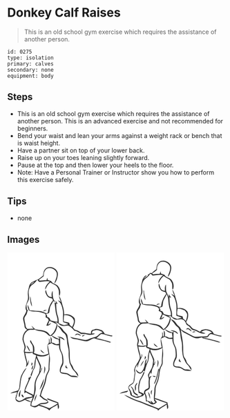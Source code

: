 # Donkey Calf Raises
> This is an old school gym exercise which requires the assistance of another person.

``` 
id: 0275 
type: isolation 
primary: calves 
secondary: none 
equipment: body 
``` 

## Steps

 - This is an old school gym exercise which requires the assistance of another person. This is an advanced exercise and not recommended for beginners.
 - Bend your waist and lean your arms against a weight rack or bench that is waist height.
 - Have a partner sit on top of your lower back.
 - Raise up on your toes leaning slightly forward.
 - Pause at the top and then lower your heels to the floor.
 - Note: Have a Personal Trainer or Instructor show you how to perform this exercise safely.

## Tips

 - none

## Images

<svg width="187pt" height="275pt" viewBox="0 0 187 275" xmlns="http://www.w3.org/2000/svg">
  <g fill="#FFF">
    <path d="M0 0h187v275H73.38c3.19-5.02 9.52-6.39 13.96-10.02.22 2.6.53 5.21.99 7.79 3.31-3.06.43-7.77.24-11.5-6.38-2.33-12.62-4.99-18.98-7.36.03.49.09 1.46.13 1.95 5.99 2.42 12.05 4.72 18.16 6.83-4.62 3.31-9.62 6.18-14.74 8.61-5.83-1.88-11.41-4.49-17.32-6.15 5.18-1.84 11.48-.09 15.86-3.93-.95-1.63-1.9-3.25-2.85-4.87-4.21-1.27-7.44-4.27-10.43-7.37 1.56-6.81 4.7-13.05 7.17-19.53 2.37-5.82 1.83-12.43 4.69-18.07 1.4-2.95 3.51-5.85 3.07-9.29-.5-6.39 1.4-12.7.67-19.08-.95-7.33-2.37-14.59-3.61-21.87 2.21-1.12 4.48-2.11 6.78-3.03 3.63 2.85 8.11 4.35 12.74 3.47.13 2.54.2 5.15 1.08 7.57 1.33 4.01 4.19 7.55 4.21 11.94.09 3.92 1.07 7.93.25 11.8-1.93 4.71-4.89 9.42-4.02 14.75 1.2 3.9 6.24 3.68 9.53 4.22 4.99-.09 8.02 5.12 12.98 5.13 3.1.21 6.22.29 9.33.22-3.25-2.61-7.41-2.43-11.31-2.45-3.53-1.04-6.12-4.28-9.9-4.71-3.08-.42-6.2-.71-9.14-1.79-.07-3.45.56-6.91 2.47-9.84 3.35-4.83 2.08-10.96 1.7-16.42-.13-5.48-4.2-9.79-4.92-15.13-.5-6.11-.06-12.26-.38-18.38 2.75 1.38 5.29 3.11 7.91 4.72-1.82-5.38-7.94-6.22-12.83-6.5 1.38.75 2.8 1.41 4.19 2.13-.31.46-.92 1.38-1.23 1.84-4.37-1.56-8.59-3.47-12.46-6.06 5.74-3.64 8.9-10.25 9.57-16.85 3.02 2.7 5.61 5.81 7.82 9.21 1.79 2.94 5.63 4.1 6.81 7.47 1.16 3.43 2.32 6.94 2.35 10.6.05 6.44 3.13 12.46 2.83 18.94-.23 6.34.3 12.74 1.68 18.93 1.17 2.95 2.76 5.72 4.07 8.61 1.6 3.56 5.15 5.67 7.06 9.02 1.1 1.88 2.08 3.87 3.76 5.33.69-7.1-7.81-9.48-9.04-15.85-.7-2.75-2.87-4.71-4.11-7.17-2.26-6.91-1.19-14.27-1.82-21.39-.41-8.6-2.97-16.92-3.58-25.49-.26-5-5.75-6.83-7.84-10.89-2.17-3.84-5.74-6.62-9.98-7.83l-.04-2.54a99.18 99.18 0 0 1-3.7-3.02c4.49-.39 6.62 3.97 10.19 5.7 4.02 1.72 8.3-.34 12.41.07 4.68 1.68 7.84 5.85 11.21 9.29 4.33.25 7.51 3.25 11.07 5.3 3.11.42 6.31-.3 9.38.61 4.89 1.3 10.52 1.72 14.92-1.24-1.87-.08-3.73-.19-5.6-.21.49-1.53 1.04-3.04 1.62-4.53 2.21-.44 4.35-1.23 6.58-1.54 3.89.34 7.8 1.6 10.83 4.14-2.95 1-5.67 2.53-7.8 4.83-3.28 3.58-8.43 3.59-12.63 5.4-3.89 1.48-7.88 4.04-12.19 2.76-7.93-1.76-15.96-3.05-23.81-5.14 2.01 2.01 4.52 3.67 7.44 3.86 7.16.53 13.88 3.71 21.08 3.87 4.76-.52 8.29-4.37 12.98-5.26 7.78 2.86 16.18 3.5 23.98 6.33 1.76.43 3.87 1.83 5.42.2-8.26-3-16.83-5.01-25.42-6.78 2.98-2.14 5.3-5.04 8.25-7.21 6.51 0 12.4 3.95 18.98 4.19.16-.35.49-1.04.65-1.39-4.54-.69-9.05-1.68-13.4-3.18-1.61-2.6-3.2-5.76-6.46-6.52-3.86-1.1-8.14-3.11-11.95-.76-1.34.37-2.98.28-3.99 1.4-1.69 1.43-1.27 3.84-1.68 5.8-5.49-.05-10.73-2.13-16.26-1.79-3.12-1.32-5.67-3.95-9.18-4.42-2.76-.18-4.11-2.69-5.73-4.56 2.93-4.81 4.29-10.44 2.97-16-4.2-5.3-11.34-8.31-18.03-6.49-.34-4.53-.77-9.1-2.12-13.47-2.15-6.55-3.12-13.65-7.1-19.45.5 3.79 2.09 7.29 3.54 10.79-1.84-1.05-3.67-2.09-5.54-3.09 1.58 2.06 3.59 3.77 4.99 5.96 2.18 3.97 3.1 8.48 3.85 12.9 1.08 6.46-.83 13.06.63 19.49 2.79 1.36 6.1 1.46 8.61 3.43-2.52.6-5.01 1.55-7.61 1.69-3.03-.65-5.81-2.09-8.75-3.04-.27-4.26-.1-8.64-1.63-12.69-2.44-6.96-2.72-14.42-2.93-21.71.9.14 1.81.27 2.71.41-1.28-1.89-2.58-3.76-3.93-5.61.23 1.11.67 3.34.9 4.45l-2.6-1.24c1.41 7.65 1.35 15.57 3.69 23.05 1.15 3.44 1.91 7.05 1.44 10.7-4.06-.48-8.05-1.37-11.97-2.54-1-2.79-2.29-5.81-5.79-5.8-.18-1.05-.32-2.11-.48-3.16-.59-.7-1.16-1.41-1.71-2.14 1.81-.61 3.76-.9 5.46-1.81 1.29-4.2.69-8.93 2.95-12.85 1.59-2.9 3.21-5.79 4.63-8.78l.72 2.57c.5-.48 1.01-.96 1.51-1.44-4.16-5.13-3.44-11.82-3.64-17.95-2.21 3.25-1.93 7.26-1.6 10.98-1.87-.46-4.09-.39-5.53-1.88-3.02-2.73-3.34-7.04-4.74-10.63-2.06 3.01.25 6.77 1.79 9.54 1.81 3.37 5.57 4.42 9.04 5.14.54.98 1.07 1.95 1.62 2.92-4.74 6.38-8.35 13.76-8.78 21.82-.81.39-1.62.78-2.44 1.17-4.82-2.12-9.8-4.43-15.2-4.23-4.81.12-9.55-.72-14.32-1.04-.64-3.32-1.56-6.61-3.37-9.49-.05 3.45.99 6.75 2.24 9.92 5.91 2.43 12.38 1.6 18.55 2.65 3.15.72 6.24 1.69 9.29 2.76 2.03 1.52 1.23 4.16 1.19 6.31 1.43.82 2.89 1.6 4.35 2.37.34 1.07.68 2.15 1.01 3.23-1.61 2.83-2.99 5.8-4.04 8.9 3.57.81 6.51-1.55 8.28-4.4-1.92.75-3.71 1.8-5.41 2.96.87-2.26 1.69-4.53 2.46-6.81 4.42 1.55 8.43 4.03 12.77 5.75-1.49 7.6-4.68 15.43-11.48 19.75-1.8-2.62-3.76-5.31-6.68-6.77-5.87-2.84-12.52-2.62-18.76-3.9-2.54-1.9-4.4-4.58-7.07-6.33 1.02 1.83 2.29 3.5 3.59 5.15-3.61-.07-7.21.13-10.81.32-1.25-1.59-2.92-3.09-2.94-5.28-.44-4.4-2.01-8.62-2.23-13.04.6-2.78 2.71-4.84 4.04-7.27.8-2.33 1.17-4.8 2.2-7.06l-1.6-.8c-.29-2.94-1.21-5.9-.69-8.86 1.19-3.73 3.93-6.9 4.35-10.88.24-3.38-.93-6.67-.85-10.05.28-5.3 2.33-10.83 6.91-13.88 3.32-2.18 5.98-5.15 8.15-8.46 1.29 1.25 2.02 3.39 3.84 3.84 5.97-.3 12-2.15 17.96-.7-3.96 3.89-8.33 8.3-8.08 14.32 2.43-4.54 4.61-9.77 9.15-12.59 3.18 2.05 6.62 3.64 9.83 5.62 2.69 2.9 4.82 6.7 4.86 10.74.1 2.41-.07 4.9.96 7.16 2.33-5.48 1.62-11.85-2.05-16.56-2.64-4.94-9.94-4.05-12.17-9.35-2.07-.79-4.16-1.52-6.25-2.25-.11-.96-.32-2.89-.43-3.86-.65 1.47-1.04 3.03-1.61 4.52-4.11-.03-8.19.56-12.29.76l-.64-1.62c2.67-2.05 5.49-3.86 8.08-6.01-.38-4.14.78-8.57 3.6-11.69 5.78-5.58 15.92-1.54 18.83 5.2 1.84 6.93-2.45 13.06-4.05 19.48 4.17-4.07 5.47-10.06 6.24-15.62 1.3-10.77-14.68-17.96-21.98-10.05-2.97 3.08-3.14 7.65-3.77 11.65-2.59 2.01-5.17 4.01-7.74 6.02-3.45.93-6.44 2.93-9.71 4.28-4.1 1.59-6.63 5.82-7.1 10.06-1.11 4.26-2.34 8.66-1.78 13.11.47 3.32.51 6.75-.69 9.93-1.55 5.6-5.35 11.65-1.99 17.37-.5 5.12-4.9 8.64-5.7 13.62.35 4.76 2.27 9.26 2.61 14.04.06 2.81 2.63 4.3 4.64 5.74-5.91 3.51-8.1 10.64-8.2 17.14.85 4.39 3.07 8.47 3.53 12.97-.2 2.63-1.31 5.15-1.23 7.8.74 3.02 1.25 6.08 1.83 9.13.73 3.79 2.57 7.32 2.86 11.2-.13 2.25-.72 4.45-.99 6.69 3.28-3 5.89-7.68 4.59-12.2-.51 2.24-.75 4.53-1.32 6.75-1.84-6.41-3.72-12.83-4.84-19.42 4.47.76 9.07.96 13.35-.75.02.69.05 2.07.06 2.76 2.01.78 4.02 1.56 6.02 2.38-.86 3.72-2 7.38-2.72 11.14-.7 3.73.12 7.8-1.73 11.27-2.03 3.84-3.97 7.74-5.35 11.87.42.78.85 1.57 1.28 2.36 1.03-3.65 2.27-7.23 3.41-10.84 5.11-5.97 2.82-14.23 5.28-21.17 2.04 4.67 4.36 9.26 5.98 14.1.49 3.93-.74 7.86-1.21 11.75-2.08 4.39-5 8.38-6.44 13.06-2.93 8.2-.42 17.13-3.4 25.34-4.73-2.81-10.01-4.58-14.52-7.78 3.25-7.81 6.55-15.61 10.29-23.18-.33-.67-.66-1.34-1-2-.43 2.17-1.67 3.28-3.7 3.32 1.42 2.67-.23 5.28-1.24 7.73-2.66 6.09-6.27 12.26-5.48 19.16.86-.66 1.72-1.32 2.57-1.99 3.68 2.69 8.14 4 11.84 6.67-2.41 1.81-5.42 1.89-8.3 2.08-5.68.21-9.26 5.98-14.95 6.3-2.48.21-4.08-2.06-5.88-3.38 1.88-4.92 2.01-10.51 5.04-14.95 2.61-3.86 2.39-8.71 2.96-13.13.66-5.11 1.38-10.39 3.94-14.95 1.9-3.96 4.83-7.35 6.45-11.46-4.14 3.73-6.64 8.85-9.13 13.74-2.58 6.56-2.56 13.77-3.43 20.69-.31 2-1.19 3.93-2.57 5.43-4.27 1.79-9.15 2.2-12.91 5.16 3.92-.71 7.77-1.7 11.68-2.41-.42 1.81-.84 3.61-1.24 5.43-.53-.06-1.59-.2-2.11-.27.42.14 1.27.43 1.7.57-1.06 3.3-2.45 8.23 1.44 10.27 4.54 2.97 9.59-.58 13.81-2.44 3.29 1.75 6.75 3.24 10.43 3.94-.32 2.12-.64 4.25-.99 6.38 2.48 1.12 4.93 2.59 7.7 2.8 2.61-.25 4.72-1.89 6.8-3.31 6.12 2.74 13.57 3.34 18.38 8.41H0V0m42.84 94.32c.34-3.52-1.17-6.8-1.67-10.23-.46-2.46-.36-5.06-1.45-7.38-.14 5.97.3 12.23 3.12 17.61m19.52 8.67c2.15-.88 4.34-1.73 6.68-1.91-2.48-1.12-5.51-.97-6.68 1.91m54.82 41.68c1.59-.57 3.12-1.3 4.74-1.77 2.14.7 4.12 1.89 6.39 2.21-1.66-1.87-3.85-3.41-6.43-3.5-2.23-.55-3.33 1.76-4.7 3.06m12.97.5c.09.4.26 1.2.35 1.6 1.64-.95 3.27-1.99 4.44-3.52-1.64.53-3.23 1.2-4.79 1.92m-87.61 46.37c-.4 1.95-.74 3.92-.96 5.91 1.96-1.38 3.57-4.29.96-5.91m58.49 8.42a2.928 2.928 0 0 0 3.99 1.62c-.7-.93-1.45-1.83-2.22-2.69-.14-.74-.43-2.22-.57-2.96-.47 1.32-1.27 2.58-1.2 4.03m-58.9 3.58l1.69-.32c.58-2.24 1.18-4.49 1.35-6.81-1.85 1.95-2.48 4.59-3.04 7.13m-21.57 47.93l.96-.04c1.08-4.07 1.14-8.33 2.04-12.44-2.13 3.86-4.54 7.9-3 12.48m4.95-4.1c-2.03 1.64 1.59 6.19 3.4 4.44-.93-1.41-2.06-4.24-3.4-4.44z"/>
    <path d="M40.37 56.66c1.45-2.5 3.7-4.53 6.54-5.29-1.93 2.04-4.11 3.87-6.54 5.29zM98.85 109.39c5.93-.47 12.72 1.49 15.82 6.96 2.81 4.28-.19 9.38-1.92 13.49-1.35-1.11-2.7-2.21-4.08-3.27-.39-1.34-.53-2.8-1.29-3.99-3-1.1-6.22-1.41-9.24-2.44-.14-3.6-.12-7.22.71-10.75zM37.28 135.35c3.48-.83 7.14-.12 10.64-.85 5.8 3.43 13.22 2.09 18.94 5.74 2.68 1.55 4.42 4.37 7.23 5.72 1.01-.24 2-.52 2.99-.84 3.09 3.66 7.39 5.96 12.16 6.5.37 2.54.68 5.09.9 7.65-2.32.27-4.9 1.28-7.03-.14-1.87-1.18-3.96-1.83-6.14-2.12.11-1.91.26-3.82.57-5.71-.73-1.56-1.48-3.12-2.35-4.61.04 3.61.73 7.26.17 10.85l-1.55-.03c-.37-2.63.18-5.47-1.31-7.83-.36 3.62 1.33 8.28-2.34 10.64-.72 5.42.44 10.77 1.47 16.07-3.48 1.1-6.89 2.76-10.62 2.7-5.22.08-10.14-1.99-14.91-3.89 1.52-2.88 1.06-6.16.83-9.27-.16-3.61-2.96-6.21-4.42-9.31-.69-1.27-1.08-2.72-2.13-3.77-1.59 2.46.55 4.75 1.86 6.73 3 3.87 2.41 9.02 2.51 13.61-4.86.31-9.83 1.26-14.55-.57.64-2.54 1.38-5.05 1.86-7.61-.51-5.77-4.93-10.86-3.46-16.82.49-5.41 3.81-10.42 8.68-12.84m-3.3 26.71c-.32 2.17 1.2 3.78 2.16 5.54.97 1.66 1.44 3.83 3.51 4.48-1.27-3.66-2.74-7.35-5.67-10.02m23.93 7.52c.34 3.61 4.02 5.46 7.15 6.22-2.45-2-4.67-4.25-7.15-6.22z"/>
    <path d="M51.44 179.89c6.99 2.57 15.09 1.91 21.25-2.42.21 8.84-.92 17.62-.96 26.45-.47 3.31-2.88 5.88-3.91 9-1.63 4.24-2.18 8.78-3.18 13.19-1.14 4.36-3.08 8.45-4.88 12.57-1.65 3.61-1.73 7.72-3.58 11.26 3.35 2.7 6.24 6.17 10.53 7.43 1.23.54 4.56 1.84 2.65 3.47-4.74 1.94-10.55.35-14.87 3.6-3.47 2.71-8.27 4.02-12.46 2.21-.8-4.15 1.9-7.71 3.18-11.45 1.95-4.15 2.54-8.73 3.67-13.14 1.33-4.89-.45-9.99.69-14.92 1.13-7.47 6.04-13.46 9.04-20.17 1.19-1.93 1.62-4.19 1.9-6.4-2.24 1.46-.93 4.76-3.17 6.24.2-3.21 1.83-6.42 1.06-9.66-1.97-5.89-5.65-11.14-6.96-17.26m12.78 18.34c.94 4.39-.61 8.71-.18 13.07 1.31-4.1 3.66-9.4.18-13.07m-8.03 40.73c4.34-5.34 6.97-12.25 7.68-19.08-3.05 6.13-5.5 12.59-7.68 19.08m-8.76 20.26c1.85-3.95 3.32-8.11 4.1-12.4-2.63 3.55-4.35 7.92-4.1 12.4z"/>
    <path d="M31.71 255.57c4.26-1.15 8.79-1.31 12.8-3.3-1.1 2.54-2.02 5.14-3 7.73-3.04-1.97-6.59-2.83-9.8-4.43z"/>
  </g>
  <g fill="#333">
    <path d="M65.96 29.02c7.3-7.91 23.28-.72 21.98 10.05-.77 5.56-2.07 11.55-6.24 15.62 1.6-6.42 5.89-12.55 4.05-19.48-2.91-6.74-13.05-10.78-18.83-5.2-2.82 3.12-3.98 7.55-3.6 11.69-2.59 2.15-5.41 3.96-8.08 6.01l.64 1.62c4.1-.2 8.18-.79 12.29-.76.57-1.49.96-3.05 1.61-4.52.11.97.32 2.9.43 3.86 2.09.73 4.18 1.46 6.25 2.25 2.23 5.3 9.53 4.41 12.17 9.35 3.67 4.71 4.38 11.08 2.05 16.56-1.03-2.26-.86-4.75-.96-7.16-.04-4.04-2.17-7.84-4.86-10.74-3.21-1.98-6.65-3.57-9.83-5.62-4.54 2.82-6.72 8.05-9.15 12.59-.25-6.02 4.12-10.43 8.08-14.32-5.96-1.45-11.99.4-17.96.7-1.82-.45-2.55-2.59-3.84-3.84-2.17 3.31-4.83 6.28-8.15 8.46-4.58 3.05-6.63 8.58-6.91 13.88-.08 3.38 1.09 6.67.85 10.05-.42 3.98-3.16 7.15-4.35 10.88-.52 2.96.4 5.92.69 8.86l1.6.8c-1.03 2.26-1.4 4.73-2.2 7.06-1.33 2.43-3.44 4.49-4.04 7.27.22 4.42 1.79 8.64 2.23 13.04.02 2.19 1.69 3.69 2.94 5.28 3.6-.19 7.2-.39 10.81-.32-1.3-1.65-2.57-3.32-3.59-5.15 2.67 1.75 4.53 4.43 7.07 6.33 6.24 1.28 12.89 1.06 18.76 3.9 2.92 1.46 4.88 4.15 6.68 6.77 6.8-4.32 9.99-12.15 11.48-19.75-4.34-1.72-8.35-4.2-12.77-5.75-.77 2.28-1.59 4.55-2.46 6.81 1.7-1.16 3.49-2.21 5.41-2.96-1.77 2.85-4.71 5.21-8.28 4.4 1.05-3.1 2.43-6.07 4.04-8.9-.33-1.08-.67-2.16-1.01-3.23-1.46-.77-2.92-1.55-4.35-2.37.04-2.15.84-4.79-1.19-6.31-3.05-1.07-6.14-2.04-9.29-2.76-6.17-1.05-12.64-.22-18.55-2.65-1.25-3.17-2.29-6.47-2.24-9.92 1.81 2.88 2.73 6.17 3.37 9.49 4.77.32 9.51 1.16 14.32 1.04 5.4-.2 10.38 2.11 15.2 4.23.82-.39 1.63-.78 2.44-1.17.43-8.06 4.04-15.44 8.78-21.82-.55-.97-1.08-1.94-1.62-2.92-3.47-.72-7.23-1.77-9.04-5.14-1.54-2.77-3.85-6.53-1.79-9.54 1.4 3.59 1.72 7.9 4.74 10.63 1.44 1.49 3.66 1.42 5.53 1.88-.33-3.72-.61-7.73 1.6-10.98.2 6.13-.52 12.82 3.64 17.95-.5.48-1.01.96-1.51 1.44l-.72-2.57c-1.42 2.99-3.04 5.88-4.63 8.78-2.26 3.92-1.66 8.65-2.95 12.85-1.7.91-3.65 1.2-5.46 1.81.55.73 1.12 1.44 1.71 2.14.16 1.05.3 2.11.48 3.16 3.5-.01 4.79 3.01 5.79 5.8 3.92 1.17 7.91 2.06 11.97 2.54.47-3.65-.29-7.26-1.44-10.7-2.34-7.48-2.28-15.4-3.69-23.05l2.6 1.24c-.23-1.11-.67-3.34-.9-4.45 1.35 1.85 2.65 3.72 3.93 5.61-.9-.14-1.81-.27-2.71-.41.21 7.29.49 14.75 2.93 21.71 1.53 4.05 1.36 8.43 1.63 12.69 2.94.95 5.72 2.39 8.75 3.04 2.6-.14 5.09-1.09 7.61-1.69-2.51-1.97-5.82-2.07-8.61-3.43-1.46-6.43.45-13.03-.63-19.49-.75-4.42-1.67-8.93-3.85-12.9-1.4-2.19-3.41-3.9-4.99-5.96 1.87 1 3.7 2.04 5.54 3.09-1.45-3.5-3.04-7-3.54-10.79 3.98 5.8 4.95 12.9 7.1 19.45 1.35 4.37 1.78 8.94 2.12 13.47 6.69-1.82 13.83 1.19 18.03 6.49 1.32 5.56-.04 11.19-2.97 16 1.62 1.87 2.97 4.38 5.73 4.56 3.51.47 6.06 3.1 9.18 4.42 5.53-.34 10.77 1.74 16.26 1.79.41-1.96-.01-4.37 1.68-5.8 1.01-1.12 2.65-1.03 3.99-1.4 3.81-2.35 8.09-.34 11.95.76 3.26.76 4.85 3.92 6.46 6.52 4.35 1.5 8.86 2.49 13.4 3.18-.16.35-.49 1.04-.65 1.39-6.58-.24-12.47-4.19-18.98-4.19-2.95 2.17-5.27 5.07-8.25 7.21 8.59 1.77 17.16 3.78 25.42 6.78-1.55 1.63-3.66.23-5.42-.2-7.8-2.83-16.2-3.47-23.98-6.33-4.69.89-8.22 4.74-12.98 5.26-7.2-.16-13.92-3.34-21.08-3.87-2.92-.19-5.43-1.85-7.44-3.86 7.85 2.09 15.88 3.38 23.81 5.14 4.31 1.28 8.3-1.28 12.19-2.76 4.2-1.81 9.35-1.82 12.63-5.4 2.13-2.3 4.85-3.83 7.8-4.83-3.03-2.54-6.94-3.8-10.83-4.14-2.23.31-4.37 1.1-6.58 1.54-.58 1.49-1.13 3-1.62 4.53 1.87.02 3.73.13 5.6.21-4.4 2.96-10.03 2.54-14.92 1.24-3.07-.91-6.27-.19-9.38-.61-3.56-2.05-6.74-5.05-11.07-5.3-3.37-3.44-6.53-7.61-11.21-9.29-4.11-.41-8.39 1.65-12.41-.07-3.57-1.73-5.7-6.09-10.19-5.7a99.18 99.18 0 0 0 3.7 3.02l.04 2.54c4.24 1.21 7.81 3.99 9.98 7.83 2.09 4.06 7.58 5.89 7.84 10.89.61 8.57 3.17 16.89 3.58 25.49.63 7.12-.44 14.48 1.82 21.39 1.24 2.46 3.41 4.42 4.11 7.17 1.23 6.37 9.73 8.75 9.04 15.85-1.68-1.46-2.66-3.45-3.76-5.33-1.91-3.35-5.46-5.46-7.06-9.02-1.31-2.89-2.9-5.66-4.07-8.61-1.38-6.19-1.91-12.59-1.68-18.93.3-6.48-2.78-12.5-2.83-18.94-.03-3.66-1.19-7.17-2.35-10.6-1.18-3.37-5.02-4.53-6.81-7.47-2.21-3.4-4.8-6.51-7.82-9.21-.67 6.6-3.83 13.21-9.57 16.85 3.87 2.59 8.09 4.5 12.46 6.06.31-.46.92-1.38 1.23-1.84-1.39-.72-2.81-1.38-4.19-2.13 4.89.28 11.01 1.12 12.83 6.5-2.62-1.61-5.16-3.34-7.91-4.72.32 6.12-.12 12.27.38 18.38.72 5.34 4.79 9.65 4.92 15.13.38 5.46 1.65 11.59-1.7 16.42-1.91 2.93-2.54 6.39-2.47 9.84 2.94 1.08 6.06 1.37 9.14 1.79 3.78.43 6.37 3.67 9.9 4.71 3.9.02 8.06-.16 11.31 2.45-3.11.07-6.23-.01-9.33-.22-4.96-.01-7.99-5.22-12.98-5.13-3.29-.54-8.33-.32-9.53-4.22-.87-5.33 2.09-10.04 4.02-14.75.82-3.87-.16-7.88-.25-11.8-.02-4.39-2.88-7.93-4.21-11.94-.88-2.42-.95-5.03-1.08-7.57-4.63.88-9.11-.62-12.74-3.47-2.3.92-4.57 1.91-6.78 3.03 1.24 7.28 2.66 14.54 3.61 21.87.73 6.38-1.17 12.69-.67 19.08.44 3.44-1.67 6.34-3.07 9.29-2.86 5.64-2.32 12.25-4.69 18.07-2.47 6.48-5.61 12.72-7.17 19.53 2.99 3.1 6.22 6.1 10.43 7.37.95 1.62 1.9 3.24 2.85 4.87-4.38 3.84-10.68 2.09-15.86 3.93 5.91 1.66 11.49 4.27 17.32 6.15 5.12-2.43 10.12-5.3 14.74-8.61-6.11-2.11-12.17-4.41-18.16-6.83-.04-.49-.1-1.46-.13-1.95 6.36 2.37 12.6 5.03 18.98 7.36.19 3.73 3.07 8.44-.24 11.5-.46-2.58-.77-5.19-.99-7.79-4.44 3.63-10.77 5-13.96 10.02h-.31c-4.81-5.07-12.26-5.67-18.38-8.41-2.08 1.42-4.19 3.06-6.8 3.31-2.77-.21-5.22-1.68-7.7-2.8.35-2.13.67-4.26.99-6.38-3.68-.7-7.14-2.19-10.43-3.94-4.22 1.86-9.27 5.41-13.81 2.44-3.89-2.04-2.5-6.97-1.44-10.27-.43-.14-1.28-.43-1.7-.57.52.07 1.58.21 2.11.27.4-1.82.82-3.62 1.24-5.43-3.91.71-7.76 1.7-11.68 2.41 3.76-2.96 8.64-3.37 12.91-5.16 1.38-1.5 2.26-3.43 2.57-5.43.87-6.92.85-14.13 3.43-20.69 2.49-4.89 4.99-10.01 9.13-13.74-1.62 4.11-4.55 7.5-6.45 11.46-2.56 4.56-3.28 9.84-3.94 14.95-.57 4.42-.35 9.27-2.96 13.13-3.03 4.44-3.16 10.03-5.04 14.95 1.8 1.32 3.4 3.59 5.88 3.38 5.69-.32 9.27-6.09 14.95-6.3 2.88-.19 5.89-.27 8.3-2.08-3.7-2.67-8.16-3.98-11.84-6.67-.85.67-1.71 1.33-2.57 1.99-.79-6.9 2.82-13.07 5.48-19.16 1.01-2.45 2.66-5.06 1.24-7.73 2.03-.04 3.27-1.15 3.7-3.32.34.66.67 1.33 1 2-3.74 7.57-7.04 15.37-10.29 23.18 4.51 3.2 9.79 4.97 14.52 7.78 2.98-8.21.47-17.14 3.4-25.34 1.44-4.68 4.36-8.67 6.44-13.06.47-3.89 1.7-7.82 1.21-11.75-1.62-4.84-3.94-9.43-5.98-14.1-2.46 6.94-.17 15.2-5.28 21.17-1.14 3.61-2.38 7.19-3.41 10.84-.43-.79-.86-1.58-1.28-2.36 1.38-4.13 3.32-8.03 5.35-11.87 1.85-3.47 1.03-7.54 1.73-11.27.72-3.76 1.86-7.42 2.72-11.14-2-.82-4.01-1.6-6.02-2.38-.01-.69-.04-2.07-.06-2.76-4.28 1.71-8.88 1.51-13.35.75 1.12 6.59 3 13.01 4.84 19.42.57-2.22.81-4.51 1.32-6.75 1.3 4.52-1.31 9.2-4.59 12.2.27-2.24.86-4.44.99-6.69-.29-3.88-2.13-7.41-2.86-11.2-.58-3.05-1.09-6.11-1.83-9.13-.08-2.65 1.03-5.17 1.23-7.8-.46-4.5-2.68-8.58-3.53-12.97.1-6.5 2.29-13.63 8.2-17.14-2.01-1.44-4.58-2.93-4.64-5.74-.34-4.78-2.26-9.28-2.61-14.04.8-4.98 5.2-8.5 5.7-13.62-3.36-5.72.44-11.77 1.99-17.37 1.2-3.18 1.16-6.61.69-9.93-.56-4.45.67-8.85 1.78-13.11.47-4.24 3-8.47 7.1-10.06 3.27-1.35 6.26-3.35 9.71-4.28 2.57-2.01 5.15-4.01 7.74-6.02.63-4 .8-8.57 3.77-11.65M40.37 56.66c2.43-1.42 4.61-3.25 6.54-5.29-2.84.76-5.09 2.79-6.54 5.29m58.48 52.73c-.83 3.53-.85 7.15-.71 10.75 3.02 1.03 6.24 1.34 9.24 2.44.76 1.19.9 2.65 1.29 3.99 1.38 1.06 2.73 2.16 4.08 3.27 1.73-4.11 4.73-9.21 1.92-13.49-3.1-5.47-9.89-7.43-15.82-6.96m-61.57 25.96c-4.87 2.42-8.19 7.43-8.68 12.84-1.47 5.96 2.95 11.05 3.46 16.82-.48 2.56-1.22 5.07-1.86 7.61 4.72 1.83 9.69.88 14.55.57-.1-4.59.49-9.74-2.51-13.61-1.31-1.98-3.45-4.27-1.86-6.73 1.05 1.05 1.44 2.5 2.13 3.77 1.46 3.1 4.26 5.7 4.42 9.31.23 3.11.69 6.39-.83 9.27 4.77 1.9 9.69 3.97 14.91 3.89 3.73.06 7.14-1.6 10.62-2.7-1.03-5.3-2.19-10.65-1.47-16.07 3.67-2.36 1.98-7.02 2.34-10.64 1.49 2.36.94 5.2 1.31 7.83l1.55.03c.56-3.59-.13-7.24-.17-10.85.87 1.49 1.62 3.05 2.35 4.61-.31 1.89-.46 3.8-.57 5.71 2.18.29 4.27.94 6.14 2.12 2.13 1.42 4.71.41 7.03.14-.22-2.56-.53-5.11-.9-7.65-4.77-.54-9.07-2.84-12.16-6.5-.99.32-1.98.6-2.99.84-2.81-1.35-4.55-4.17-7.23-5.72-5.72-3.65-13.14-2.31-18.94-5.74-3.5.73-7.16.02-10.64.85m14.16 44.54c1.31 6.12 4.99 11.37 6.96 17.26.77 3.24-.86 6.45-1.06 9.66 2.24-1.48.93-4.78 3.17-6.24-.28 2.21-.71 4.47-1.9 6.4-3 6.71-7.91 12.7-9.04 20.17-1.14 4.93.64 10.03-.69 14.92-1.13 4.41-1.72 8.99-3.67 13.14-1.28 3.74-3.98 7.3-3.18 11.45 4.19 1.81 8.99.5 12.46-2.21 4.32-3.25 10.13-1.66 14.87-3.6 1.91-1.63-1.42-2.93-2.65-3.47-4.29-1.26-7.18-4.73-10.53-7.43 1.85-3.54 1.93-7.65 3.58-11.26 1.8-4.12 3.74-8.21 4.88-12.57 1-4.41 1.55-8.95 3.18-13.19 1.03-3.12 3.44-5.69 3.91-9 .04-8.83 1.17-17.61.96-26.45-6.16 4.33-14.26 4.99-21.25 2.42m-19.73 75.68c3.21 1.6 6.76 2.46 9.8 4.43.98-2.59 1.9-5.19 3-7.73-4.01 1.99-8.54 2.15-12.8 3.3z"/>
    <path d="M42.84 94.32c-2.82-5.38-3.26-11.64-3.12-17.61 1.09 2.32.99 4.92 1.45 7.38.5 3.43 2.01 6.71 1.67 10.23zM62.36 102.99c1.17-2.88 4.2-3.03 6.68-1.91-2.34.18-4.53 1.03-6.68 1.91zM117.18 144.67c1.37-1.3 2.47-3.61 4.7-3.06 2.58.09 4.77 1.63 6.43 3.5-2.27-.32-4.25-1.51-6.39-2.21-1.62.47-3.15 1.2-4.74 1.77zM130.15 145.17c1.56-.72 3.15-1.39 4.79-1.92-1.17 1.53-2.8 2.57-4.44 3.52-.09-.4-.26-1.2-.35-1.6zM33.98 162.06c2.93 2.67 4.4 6.36 5.67 10.02-2.07-.65-2.54-2.82-3.51-4.48-.96-1.76-2.48-3.37-2.16-5.54zM57.91 169.58c2.48 1.97 4.7 4.22 7.15 6.22-3.13-.76-6.81-2.61-7.15-6.22zM42.54 191.54c2.61 1.62 1 4.53-.96 5.91.22-1.99.56-3.96.96-5.91zM101.03 199.96c-.07-1.45.73-2.71 1.2-4.03.14.74.43 2.22.57 2.96.77.86 1.52 1.76 2.22 2.69-1.57.72-3.37-.01-3.99-1.62zM42.13 203.54c.56-2.54 1.19-5.18 3.04-7.13-.17 2.32-.77 4.57-1.35 6.81l-1.69.32zM64.22 198.23c3.48 3.67 1.13 8.97-.18 13.07-.43-4.36 1.12-8.68.18-13.07zM56.19 238.96c2.18-6.49 4.63-12.95 7.68-19.08-.71 6.83-3.34 13.74-7.68 19.08zM20.56 251.47c-1.54-4.58.87-8.62 3-12.48-.9 4.11-.96 8.37-2.04 12.44l-.96.04zM25.51 247.37c1.34.2 2.47 3.03 3.4 4.44-1.81 1.75-5.43-2.8-3.4-4.44zM47.43 259.22c-.25-4.48 1.47-8.85 4.1-12.4-.78 4.29-2.25 8.45-4.1 12.4z"/>
  </g>
</svg>

<svg width="187pt" height="275pt" viewBox="0 0 187 275" xmlns="http://www.w3.org/2000/svg">
  <g fill="#FFF">
    <path d="M0 0h187v275H72.89c3.99-4.43 9.7-6.61 14.39-10.15.28 2.68.52 5.37.99 8.02 3.5-2.95.43-7.84.29-11.6-7.37-2.48-14.47-5.76-22-7.73.5-4.86 1.44-9.7 1.26-14.6-.23-6.42 3.89-11.8 5.22-17.89 2.27-7.72 1.16-16.34 5.6-23.38 2.87-4.11 1-9.17 1.87-13.73 1.85-11.26-1.14-22.49-3.32-33.47 2.2-1.33 4.53-2.41 6.92-3.38 3.74 2.92 8.38 4.43 13.14 3.44-.63 6.04 2.8 11.15 4.79 16.54.68 4.85 1.26 9.87.67 14.75-1.99 5.08-5.47 10.36-3.64 16.03 2.41 2.76 6.56 2.54 9.9 3.11 4.23.19 6.89 4.3 11 4.88 3.49.38 7.01.47 10.51.41-3.29-2.44-7.35-2.55-11.26-2.5-3.75-1.16-6.58-4.63-10.7-4.84-2.69-.56-6.09.1-8.12-2.12-1.18-4.85 2.44-8.88 4.03-13.14 1-4.31.24-8.75-.13-13.09-.33-5.59-4.58-10.02-5.02-15.6-.42-5.65-.13-11.31-.08-16.96-.78.53-1.56 1.06-2.34 1.6-4.41-1.48-8.63-3.42-12.54-5.94 6.68-4.23 9.76-12.3 9.98-19.94-1.44-.9-2.85-1.83-4.25-2.79 1.45.09 2.89.18 4.33.28 2.4 2.43 4.92 5.38 8.54 5.77 4.21.76 8.63-1.94 12.58.43 3.91 1.35 4.79 5.78 6.62 9 4.1 1.51 6.34 5.32 9.22 8.3 2.58 1.25 5.64 1.16 8.1 2.72 4.5 2.74 10 5.25 15.32 3.51-2.61-.93-5.27-1.68-7.87-2.61 3.3-1.1 6.56-4.04 10.22-2.66 3.18.67 6.34 1.71 8.75 3.99-3.51.82-6.55 2.76-7.76 6.3-4.28.88-8.67.31-12.98.73-3.96.22-8.28 1.15-11.94-.88-7.01-3.68-14.06-7.27-20.8-11.43-1.04-2.11-2.21-4.22-4.12-5.68-2.82-2.25-4.49-5.51-6.81-8.2-1.88-2.2-4.66-3.31-7.31-4.22 2.54 3 5.33 5.8 7.46 9.14 1.64 2.68 4.53 4.16 6.47 6.56 2.07 4.02 2.88 8.6 3.1 13.09.41 6.06 3.08 11.8 2.79 17.93-.2 6.5.34 13.08 1.88 19.4 2.46 4.69 4.02 10.07 8.05 13.73 2.79 2.45 3.6 6.35 6.44 8.73.73-7.14-8.02-9.41-8.95-15.91-.57-2.77-2.8-4.68-4.03-7.12-2.22-7.1-.99-14.61-1.75-21.89-.51-8.41-2.97-16.56-3.7-24.94 1.99 1.99 4 4.1 6.64 5.24 6.43 2.8 12.06 7.33 18.88 9.24 3.86.92 7.57-1.06 11.34-1.61.29.46.88 1.38 1.17 1.84 8.29 2.27 16.85 3.52 25.01 6.24 1.85.63 3.78.93 5.72 1.05-2.82-2.11-6.36-2.8-9.64-3.85-6.97-1.81-13.97-3.55-21.08-4.69 3.25-.18 6.73.3 9.59-1.61.99-2.26 2.51-5.04 5.46-4.56 5.69 1.29 11.1 3.72 16.96 4.29.23-.3.69-.91.93-1.21-4.65-.9-9.3-1.84-13.74-3.51-1.33-2.2-2.47-4.89-5.04-5.89-2.98-1.14-6.09-2.15-9.29-2.34-2.31.41-4.55 1.2-6.87 1.57-.92 1.03-1.84 2.06-2.74 3.1-3.38-1.68-6.61-3.79-10.32-4.7-4.14-.68-5.33-5.61-9.06-7.17-2.36-.94-3.68-3.03-4.72-5.21 3.11-5.25 4.86-11.9 2.37-17.73-3.65-5.47-11.1-7.69-17.33-5.99-.02-4.9-.76-9.78-2.23-14.45-2.07-6.3-2.96-13.22-7.08-18.63.78 3.91 2.4 7.56 4.02 11.17-1.93-1.19-3.86-2.39-5.85-3.47 1.56 2.06 3.51 3.82 5 5.93 2 3.52 2.9 7.53 3.67 11.47 1.26 6.92-.16 13.93.48 20.9 3.01 1.21 6.32 1.69 9.06 3.53-2.53.68-5.07 1.32-7.59 2.04-2.91-1.13-5.79-2.32-8.73-3.36-.13-1.28-.28-2.57-.43-3.85.61-5.5-2.29-10.41-3.23-15.67-.96-4.94-1.15-9.99-1.24-15 1 .27 1.99.54 3 .81-1.37-1.96-2.75-3.92-4.1-5.9.1 1.28.29 3.85.39 5.13-1.42-3.17-3.17-6.19-4.49-9.4-1.31-4.12-.49-8.51-.92-12.74-2.18 3.3-1.93 7.32-1.6 11.08-1.87-.41-4.04-.45-5.49-1.84-3.11-2.81-3.39-7.25-4.94-10.91-1.74 3.71.56 7.94 2.84 10.92 1.78 2.73 5.19 3.19 8.08 3.94.57.99 1.14 1.97 1.71 2.96-4.76 6.37-8.36 13.76-8.8 21.82-.79.4-1.59.8-2.38 1.2-4.84-2.13-9.83-4.45-15.25-4.25-4.71.11-9.35-.78-14.04-.96-.8-3.37-1.92-6.67-3.59-9.72-.2 3.52.9 6.88 2.24 10.08 6.64 2.67 13.97 1.28 20.77 3.19 3.36 1.05 7.7 1.47 8.73 5.53-.3.94-.59 1.88-.88 2.82 1.54.86 3.1 1.71 4.67 2.52.35 1.07.69 2.14 1.04 3.22-1.61 2.84-2.99 5.81-4.05 8.9 3.58.89 6.42-1.6 8.41-4.24-2.22.5-4.1 1.75-5.77 3.27.99-2.39 1.89-4.81 2.72-7.26 4.41 1.58 8.41 4.06 12.77 5.76-1.48 7.63-4.77 15.3-11.4 19.82-2-2.82-4.18-5.77-7.47-7.16-5.75-2.31-12-2.71-18.1-3.37-2.09-2.3-4.13-4.69-6.61-6.6.84 1.91 2.09 3.58 3.37 5.22-3.69-.09-7.37.14-11.06.31-1.23-1.6-2.88-3.09-2.91-5.27-.43-4.38-1.99-8.59-2.23-12.99.55-3.02 3.05-5.11 4.24-7.83.57-2.21 1.06-4.45 2-6.55-.4-.2-1.2-.61-1.61-.82-.28-2.95-1.21-5.91-.69-8.89 1.2-3.7 3.9-6.84 4.4-10.78.35-3.89-1.4-7.69-.77-11.58.6-3.4 1.79-6.79 3.93-9.54 2.58-2.99 6.38-4.69 8.64-8 .9-.86 1.51-2.5 2.86-2.66 1.17.99 1.91 2.42 3.22 3.23 6.01-.38 12.09-2.22 18.1-.74-4.05 3.89-8.3 8.38-8.21 14.41 2.4-4.75 5.01-9.61 9.25-12.99 2.48 1.9 5.18 3.48 8.02 4.78 3.02 1.28 4.63 4.33 5.98 7.13 1.57 3.36.59 7.16 1.13 10.71l1.08.66c2.15-5.45 1.06-11.66-2.48-16.27-2.85-4.69-10.1-3.75-12.27-9.12-2.09-.76-4.18-1.54-6.29-2.23l-.4-3.85c-.6 1.48-1.11 3-1.61 4.52-3.98-.02-7.95.29-11.88.93l-1.21-2.01c2.93-1.67 5.67-3.65 8.25-5.83-.4-4.13.77-8.55 3.57-11.66 5.97-5.77 16.76-1.3 19.12 6 1.53 6.38-2.88 11.96-3.87 17.9 3.71-3.44 5.07-8.95 5.86-13.84 2.31-11.17-14.46-19.25-22.04-11.07-2.98 3.09-3.16 7.65-3.77 11.66-2.68 2.04-5.45 4.01-7.77 6.48-1.4-.01-2.79-.04-4.19-.07l1.02.8c-1.27.75-2.55 1.48-3.83 2.2.03.49.07.98.12 1.47l-.25.49c-2.65 1.61-5.03 3.6-7.56 5.39 1.49-1.87 3.12-3.63 4.94-5.16l.48-.32c0-.26.01-.77.02-1.03-3.74 1.01-5.46 4.78-7.13 7.9-.48 3.42-1.71 6.69-2.13 10.12-.8 4.79 1.33 9.72-.53 14.4-1.48 5.84-5.7 12.11-2.2 18.07-.6 5.09-4.84 8.71-5.72 13.65.36 4.75 2.27 9.23 2.62 13.99.04 2.84 2.62 4.35 4.66 5.79-5.95 3.48-8.12 10.67-8.22 17.18.87 4.37 3.06 8.44 3.53 12.91-.16 2.65-1.34 5.17-1.24 7.83 1.31 4.45 1.46 9.15 3.05 13.52 1.06 3.4 2.56 7.13 1.03 10.63-2.31 5.73-6.66 10.42-8.61 16.33-1.02 2.42-.22 5.04.34 7.47-.72 4.92-1.11 9.89-1.92 14.8-.64 4.53-6.63 4.71-8.39 8.59-2.05 3.03 1.07 6.14 1.85 9.06 1.18 2.44.06 6.18 2.85 7.61 4.31 2.16 9.54 5.41 14.15 2.06 1.96-.58 3.91-1.21 5.84-1.85.95-1.25 1.91-2.49 2.87-3.72 1.96 4.26 1.96 8.93 2.57 13.48l2.48-.6c2.56 1.98 4.71 4.92 8.13 5.38 3.23.55 5.97-1.62 8.22-3.63-1.56-1.87-3.06-3.81-4.21-5.97 7.32 2.45 14.47 5.39 21.81 7.79-4.8 3.25-9.96 5.93-14.79 9.14-10.35-4.37-20.93-8.14-31.3-12.46-9.97-2.63-18.76-8.3-28.52-11.45 7.66 5.6 16.61 9.06 25.44 12.33 7.12 2.18 13.68 5.79 20.71 8.22 4.29 1.64 8.78 2.97 12.67 5.46l-.74 1.05H0V0m46.74 66.22c.83 5.68-.03 12.14 3.7 16.96-.7-5.43-2.59-10.67-2.73-16.19l-.97-.77m22.7 25.81c2.13-.95 4.32-1.81 6.68-2-2.49-.99-5.64-1.01-6.68 2m51.09 41.95c1.43-.15 2.86-.27 4.29-.37 2 1.24 3.69 2.91 5.76 4.04-1.12-2.92-3.77-4.96-6.74-5.74-1.18.56-2.23 1.34-3.31 2.07m-26.57 1.86c3.89 1.93 8.57 2.46 11.59 5.87.33-.04 1-.13 1.33-.17-2.42-4.72-8.09-5.74-12.92-5.7m37.72 3.75c1.91-.2 3.79-.64 5.63-1.2-1.78-1.42-4.42-.55-5.63 1.2m-23.38 49.35c.58 1.68 2.41 1.82 3.9 2.15-1.22-1.91-2.32-3.9-3.06-6.04-.33 1.28-.67 2.57-.84 3.89M5.31 245.92c2.92-.53 5.76-1.44 8.7-1.82 2.36-.48 5.76-.59 6.23-3.6-5.07 1.42-10.69 2.03-14.93 5.42z"/>
    <path d="M87.1 72.97c3.98 5.95 2.61 13.45 4.19 20.12.51 5.77 4.58 11.01 3.02 16.92-4.08-.5-8.16-1.16-12.01-2.65-1.27-2.6-2.21-5.99-5.9-5.5-.14-1.18-.3-2.35-.46-3.52-.64-.62-1.22-1.3-1.72-2.02 1.85-.52 3.76-.87 5.5-1.7 1.03-3.48.85-7.2 1.87-10.69 1.64-3.74 4.07-7.1 5.51-10.96zM106.14 98.39c4.41-.51 8.61.97 12.51 2.87 1.63 2.1 3.61 4.16 4.15 6.85.14 3.86-1.15 7.59-2.11 11.28-1.62-1.39-3.25-2.78-4.96-4.06-.51-1.34-.08-3.55-1.83-4.05-2.49-.78-5.1-1.02-7.61-1.72-2.02-3.3-.58-7.57-.15-11.17zM44.21 124.37c3.54-.83 7.25-.2 10.82-.83 5.21 2.92 11.48 2.37 16.92 4.65 3.74 1.6 6.09 5.14 9.6 7.1.59-.35 1.78-1.03 2.37-1.38 3.15 3.86 7.65 6.28 12.63 6.68.26 2.57.53 5.13.85 7.69-2.45.29-5.19 1.31-7.43-.22-1.81-1.15-3.86-1.75-5.97-2.03.51-3.6.71-7.38-1.78-10.34-.12 3.63.95 7.39-.04 10.93l-1.13-.04c-1.02-2.52.2-5.54-1.56-7.85-.34 3.62 1.35 8.31-2.38 10.63-.79 5.41.58 10.74 1.52 16.03-3.49 1.11-6.92 2.78-10.66 2.7-5.16.13-9.97-2.04-14.67-3.9 1.99-3.4.79-7.43.55-11.11-1.35-3.76-4.26-6.73-5.53-10.56-.26-.09-.77-.29-1.03-.39-1.24 2.72 1.34 4.85 2.57 7 2.74 3.87 1.91 8.85 2.14 13.3-2.34-.69-4.66.31-7.01.41-2.64.1-5.23-.57-7.78-1.17.62-2.55 1.36-5.07 1.85-7.66-.52-5.78-4.95-10.89-3.45-16.87.5-5.37 3.79-10.33 8.6-12.77m-3.34 26.68c.09 1.46.41 2.89 1.37 4.05 1.52 2.08 2.04 5.06 4.66 6.11-1.3-3.76-2.99-7.48-6.03-10.16m24.05 7.53c.33 3.6 4 5.44 7.12 6.21-2.43-2-4.66-4.24-7.12-6.21z"/>
    <path d="M37.97 163.86c4.48.69 9.15 1.3 13.4-.73-.53 3.9 3.84 3.87 6.31 5.28-1.35 5.46-3.39 10.88-3.11 16.61.13 3.64-1.7 6.91-3.96 9.62.43-3.05 1.44-5.98 1.94-9.02-2.54 1.93-2.81 5.38-3.32 8.29-.49 5.45-2.45 10.91-6.19 14.99-4.21 1.52-6.89-2.53-9.3-5.2.25 3.37 2.71 6.43 6.06 7.13 2.84 1.06 4.98-1.65 6.54-3.58l.5-.64c.14-.32.43-.96.57-1.28.53.85 1 1.74 1.53 2.6 1.56-5.32 2.68-10.82 5.03-15.88 3.38-5.71 1.13-12.67 3.9-18.62 1.91 4.83 4.49 9.43 5.88 14.44.01 3.43-.97 6.79-1.26 10.21-1.42 5.08-4.82 9.29-7.13 13.98-1.64 3.29 1.55 6.5.8 9.87-.74 4.64.12 9.33-.36 13.97-2.1 1.6-4.87 2.24-6.69 4.24-1.54 1.84-.99 4.4-1.57 6.59-2.1-2.11-5.12-2.74-7.72-4.04-1.67-6.65.37-13.25 1.9-19.69 2.44-4.7 5.59-9.08 7.04-14.25-.74-.6-1.36-.57-1.84.1-1.31 4.08-3.37 7.86-5.53 11.55-2.08 3.52-2.43 7.66-3.31 11.58-.9 4.15.05 8.33.45 12.48 1.78 1.1 5.15 1.19 5.57 3.43-2.2 3.12-6.87 2.47-10.16 3.71-2.25-1.14-4.53-2.23-6.93-3.03-.7-4.67-2.74-9.02-5.73-12.65.74-3.9 4.78-5 7.36-7.35 3.72-4.3 2.48-10.29 3.71-15.42.8-3.33-.13-6.69-.15-10.04.98-3.05 2.7-5.8 4.44-8.46-.2 1.97-.44 3.93-.52 5.92.59-1.09 1.21-2.18 1.46-3.4 1.05-5.9 4.7-10.83 6.85-16.32.58-1.43-.01-2.84-.6-4.13-.42 2.11.26 4.7-1.51 6.35-1-6.51-3.48-12.67-4.35-19.21m11.59 16.83c-.3 1.94-.55 3.89-.73 5.85 1.79-1.35 3.95-4.77.73-5.85m-7.86 17.82c2.58-3.12 4.47-6.77 6.15-10.42-3.08 2.72-5.05 6.49-6.15 10.42m-9.67 34.38c-.25 2.81.44 5.63.48 8.46 1.65-2.51 1.64-5.42.94-8.24 1.04-2.04 2.62-3.93 2.62-6.34-1.62 1.83-3.17 3.81-4.04 6.12m-7.81.25c1.34 1.97 3.23 3.65 3.88 6.01.81 2.31.73 5.22 2.89 6.83 1.99 1.5 4.05 3.17 6.63 3.45-.62-3.36-4.37-3.64-6.27-5.9-1.32-4.03-2.65-8.81-7.13-10.39z"/>
    <path d="M58.65 168.91c6.93 2.6 15.05 1.85 21.11-2.54-.04 7.69-.56 15.35-.99 23.02 1.03 5.6-3.58 9.76-4.68 14.93-.28-.6-.86-1.79-1.15-2.39-1.93 9.11-3.63 18.37-7.86 26.77.44-.16 1.34-.47 1.79-.62 3.88-7.66 5.43-16.16 6.79-24.56.46 5.52-.95 10.96-1.96 16.35-1.25 6.6-5.82 12.28-5.8 19.17.01 6.49-1.71 12.99-.39 19.45.78.79 1.56 1.58 2.33 2.39-1.24.69-2.5 1.34-3.8 1.92-1.29-1.76-2.75-3.41-4.63-4.56-.15 1.3.71 2.31 1.5 3.2l-2.2.36c.25-.23.76-.71 1.01-.94-1.95-1.49-4.28-2.16-6.63-2.69-1.44-1.74-.34-4.21-.71-6.26.21-3.41-3.49-6.15-2.15-9.59 1.5-2.05 4.14-2.61 6.11-4.05 2.49-2.51 1.62-6.25 1.45-9.4-.35-3.49.25-6.98.83-10.41.72-.94 1.93-1.68 1.96-2.99-1.55-.35-2.36 1.4-3.49 2.11-1.66-3.64.98-6.88 2.65-9.92-.14.81-.41 2.43-.55 3.24l1.63-.06c.5-3.55.66-7.36 2.61-10.49.65-1.3 1.61-2.56 1.48-4.11.36-.17 1.09-.49 1.45-.66.43-2.02.83-4.06 1.06-6.11-1.65 1.28-1.43 3.42-1.58 5.3-2.01-2.63.57-5.84-.46-8.71-1.94-5.83-5.75-11-6.73-17.15m12.56 18.27c.9 4.42-.49 8.75-.22 13.14 1.39-4.12 3.69-9.41.22-13.14m-8.58 27.93c1.68 1.67 3.92 2.41 5.92.81-1.93-.55-3.89-1.1-5.92-.81m-1.54 32.96c-.28-2.84.04-5.66.88-8.39-3.23 1.89-2.59 5.67-.88 8.39m-6.29-5.34c1.14 4.18 2.14 8.43 3.77 12.45-.07-4.34-.51-9.22-3.77-12.45z"/>
  </g>
  <g fill="#333">
    <path d="M72.97 18.01c7.58-8.18 24.35-.1 22.04 11.07-.79 4.89-2.15 10.4-5.86 13.84.99-5.94 5.4-11.52 3.87-17.9-2.36-7.3-13.15-11.77-19.12-6-2.8 3.11-3.97 7.53-3.57 11.66-2.58 2.18-5.32 4.16-8.25 5.83l1.21 2.01c3.93-.64 7.9-.95 11.88-.93.5-1.52 1.01-3.04 1.61-4.52l.4 3.85c2.11.69 4.2 1.47 6.29 2.23 2.17 5.37 9.42 4.43 12.27 9.12 3.54 4.61 4.63 10.82 2.48 16.27l-1.08-.66c-.54-3.55.44-7.35-1.13-10.71-1.35-2.8-2.96-5.85-5.98-7.13-2.84-1.3-5.54-2.88-8.02-4.78-4.24 3.38-6.85 8.24-9.25 12.99-.09-6.03 4.16-10.52 8.21-14.41-6.01-1.48-12.09.36-18.1.74-1.31-.81-2.05-2.24-3.22-3.23-1.35.16-1.96 1.8-2.86 2.66-2.26 3.31-6.06 5.01-8.64 8-2.14 2.75-3.33 6.14-3.93 9.54-.63 3.89 1.12 7.69.77 11.58-.5 3.94-3.2 7.08-4.4 10.78-.52 2.98.41 5.94.69 8.89.41.21 1.21.62 1.61.82-.94 2.1-1.43 4.34-2 6.55-1.19 2.72-3.69 4.81-4.24 7.83.24 4.4 1.8 8.61 2.23 12.99.03 2.18 1.68 3.67 2.91 5.27 3.69-.17 7.37-.4 11.06-.31-1.28-1.64-2.53-3.31-3.37-5.22 2.48 1.91 4.52 4.3 6.61 6.6 6.1.66 12.35 1.06 18.1 3.37 3.29 1.39 5.47 4.34 7.47 7.16 6.63-4.52 9.92-12.19 11.4-19.82-4.36-1.7-8.36-4.18-12.77-5.76-.83 2.45-1.73 4.87-2.72 7.26 1.67-1.52 3.55-2.77 5.77-3.27-1.99 2.64-4.83 5.13-8.41 4.24 1.06-3.09 2.44-6.06 4.05-8.9-.35-1.08-.69-2.15-1.04-3.22-1.57-.81-3.13-1.66-4.67-2.52.29-.94.58-1.88.88-2.82-1.03-4.06-5.37-4.48-8.73-5.53-6.8-1.91-14.13-.52-20.77-3.19-1.34-3.2-2.44-6.56-2.24-10.08 1.67 3.05 2.79 6.35 3.59 9.72 4.69.18 9.33 1.07 14.04.96 5.42-.2 10.41 2.12 15.25 4.25.79-.4 1.59-.8 2.38-1.2.44-8.06 4.04-15.45 8.8-21.82-.57-.99-1.14-1.97-1.71-2.96-2.89-.75-6.3-1.21-8.08-3.94-2.28-2.98-4.58-7.21-2.84-10.92 1.55 3.66 1.83 8.1 4.94 10.91 1.45 1.39 3.62 1.43 5.49 1.84-.33-3.76-.58-7.78 1.6-11.08.43 4.23-.39 8.62.92 12.74 1.32 3.21 3.07 6.23 4.49 9.4-.1-1.28-.29-3.85-.39-5.13 1.35 1.98 2.73 3.94 4.1 5.9-1.01-.27-2-.54-3-.81.09 5.01.28 10.06 1.24 15 .94 5.26 3.84 10.17 3.23 15.67.15 1.28.3 2.57.43 3.85 2.94 1.04 5.82 2.23 8.73 3.36 2.52-.72 5.06-1.36 7.59-2.04-2.74-1.84-6.05-2.32-9.06-3.53-.64-6.97.78-13.98-.48-20.9-.77-3.94-1.67-7.95-3.67-11.47-1.49-2.11-3.44-3.87-5-5.93 1.99 1.08 3.92 2.28 5.85 3.47-1.62-3.61-3.24-7.26-4.02-11.17 4.12 5.41 5.01 12.33 7.08 18.63 1.47 4.67 2.21 9.55 2.23 14.45 6.23-1.7 13.68.52 17.33 5.99 2.49 5.83.74 12.48-2.37 17.73 1.04 2.18 2.36 4.27 4.72 5.21 3.73 1.56 4.92 6.49 9.06 7.17 3.71.91 6.94 3.02 10.32 4.7.9-1.04 1.82-2.07 2.74-3.1 2.32-.37 4.56-1.16 6.87-1.57 3.2.19 6.31 1.2 9.29 2.34 2.57 1 3.71 3.69 5.04 5.89 4.44 1.67 9.09 2.61 13.74 3.51-.24.3-.7.91-.93 1.21-5.86-.57-11.27-3-16.96-4.29-2.95-.48-4.47 2.3-5.46 4.56-2.86 1.91-6.34 1.43-9.59 1.61 7.11 1.14 14.11 2.88 21.08 4.69 3.28 1.05 6.82 1.74 9.64 3.85-1.94-.12-3.87-.42-5.72-1.05-8.16-2.72-16.72-3.97-25.01-6.24-.29-.46-.88-1.38-1.17-1.84-3.77.55-7.48 2.53-11.34 1.61-6.82-1.91-12.45-6.44-18.88-9.24-2.64-1.14-4.65-3.25-6.64-5.24.73 8.38 3.19 16.53 3.7 24.94.76 7.28-.47 14.79 1.75 21.89 1.23 2.44 3.46 4.35 4.03 7.12.93 6.5 9.68 8.77 8.95 15.91-2.84-2.38-3.65-6.28-6.44-8.73-4.03-3.66-5.59-9.04-8.05-13.73-1.54-6.32-2.08-12.9-1.88-19.4.29-6.13-2.38-11.87-2.79-17.93-.22-4.49-1.03-9.07-3.1-13.09-1.94-2.4-4.83-3.88-6.47-6.56-2.13-3.34-4.92-6.14-7.46-9.14 2.65.91 5.43 2.02 7.31 4.22 2.32 2.69 3.99 5.95 6.81 8.2 1.91 1.46 3.08 3.57 4.12 5.68 6.74 4.16 13.79 7.75 20.8 11.43 3.66 2.03 7.98 1.1 11.94.88 4.31-.42 8.7.15 12.98-.73 1.21-3.54 4.25-5.48 7.76-6.3-2.41-2.28-5.57-3.32-8.75-3.99-3.66-1.38-6.92 1.56-10.22 2.66 2.6.93 5.26 1.68 7.87 2.61-5.32 1.74-10.82-.77-15.32-3.51-2.46-1.56-5.52-1.47-8.1-2.72-2.88-2.98-5.12-6.79-9.22-8.3-1.83-3.22-2.71-7.65-6.62-9-3.95-2.37-8.37.33-12.58-.43-3.62-.39-6.14-3.34-8.54-5.77-1.44-.1-2.88-.19-4.33-.28 1.4.96 2.81 1.89 4.25 2.79-.22 7.64-3.3 15.71-9.98 19.94 3.91 2.52 8.13 4.46 12.54 5.94.78-.54 1.56-1.07 2.34-1.6-.05 5.65-.34 11.31.08 16.96.44 5.58 4.69 10.01 5.02 15.6.37 4.34 1.13 8.78.13 13.09-1.59 4.26-5.21 8.29-4.03 13.14 2.03 2.22 5.43 1.56 8.12 2.12 4.12.21 6.95 3.68 10.7 4.84 3.91-.05 7.97.06 11.26 2.5-3.5.06-7.02-.03-10.51-.41-4.11-.58-6.77-4.69-11-4.88-3.34-.57-7.49-.35-9.9-3.11-1.83-5.67 1.65-10.95 3.64-16.03.59-4.88.01-9.9-.67-14.75-1.99-5.39-5.42-10.5-4.79-16.54-4.76.99-9.4-.52-13.14-3.44-2.39.97-4.72 2.05-6.92 3.38 2.18 10.98 5.17 22.21 3.32 33.47-.87 4.56 1 9.62-1.87 13.73-4.44 7.04-3.33 15.66-5.6 23.38-1.33 6.09-5.45 11.47-5.22 17.89.18 4.9-.76 9.74-1.26 14.6 7.53 1.97 14.63 5.25 22 7.73.14 3.76 3.21 8.65-.29 11.6-.47-2.65-.71-5.34-.99-8.02-4.69 3.54-10.4 5.72-14.39 10.15h-1.54l.74-1.05c-3.89-2.49-8.38-3.82-12.67-5.46-7.03-2.43-13.59-6.04-20.71-8.22-8.83-3.27-17.78-6.73-25.44-12.33 9.76 3.15 18.55 8.82 28.52 11.45 10.37 4.32 20.95 8.09 31.3 12.46 4.83-3.21 9.99-5.89 14.79-9.14-7.34-2.4-14.49-5.34-21.81-7.79 1.15 2.16 2.65 4.1 4.21 5.97-2.25 2.01-4.99 4.18-8.22 3.63-3.42-.46-5.57-3.4-8.13-5.38l-2.48.6c-.61-4.55-.61-9.22-2.57-13.48-.96 1.23-1.92 2.47-2.87 3.72-1.93.64-3.88 1.27-5.84 1.85-4.61 3.35-9.84.1-14.15-2.06-2.79-1.43-1.67-5.17-2.85-7.61-.78-2.92-3.9-6.03-1.85-9.06 1.76-3.88 7.75-4.06 8.39-8.59.81-4.91 1.2-9.88 1.92-14.8-.56-2.43-1.36-5.05-.34-7.47 1.95-5.91 6.3-10.6 8.61-16.33 1.53-3.5.03-7.23-1.03-10.63-1.59-4.37-1.74-9.07-3.05-13.52-.1-2.66 1.08-5.18 1.24-7.83-.47-4.47-2.66-8.54-3.53-12.91.1-6.51 2.27-13.7 8.22-17.18-2.04-1.44-4.62-2.95-4.66-5.79-.35-4.76-2.26-9.24-2.62-13.99.88-4.94 5.12-8.56 5.72-13.65-3.5-5.96.72-12.23 2.2-18.07 1.86-4.68-.27-9.61.53-14.4.42-3.43 1.65-6.7 2.13-10.12 1.67-3.12 3.39-6.89 7.13-7.9-.01.26-.02.77-.02 1.03l-.48.32c-1.82 1.53-3.45 3.29-4.94 5.16 2.53-1.79 4.91-3.78 7.56-5.39l.25-.49c-.05-.49-.09-.98-.12-1.47 1.28-.72 2.56-1.45 3.83-2.2l-1.02-.8c1.4.03 2.79.06 4.19.07 2.32-2.47 5.09-4.44 7.77-6.48.61-4.01.79-8.57 3.77-11.66M87.1 72.97c-1.44 3.86-3.87 7.22-5.51 10.96-1.02 3.49-.84 7.21-1.87 10.69-1.74.83-3.65 1.18-5.5 1.7.5.72 1.08 1.4 1.72 2.02.16 1.17.32 2.34.46 3.52 3.69-.49 4.63 2.9 5.9 5.5 3.85 1.49 7.93 2.15 12.01 2.65 1.56-5.91-2.51-11.15-3.02-16.92-1.58-6.67-.21-14.17-4.19-20.12m19.04 25.42c-.43 3.6-1.87 7.87.15 11.17 2.51.7 5.12.94 7.61 1.72 1.75.5 1.32 2.71 1.83 4.05 1.71 1.28 3.34 2.67 4.96 4.06.96-3.69 2.25-7.42 2.11-11.28-.54-2.69-2.52-4.75-4.15-6.85-3.9-1.9-8.1-3.38-12.51-2.87m-61.93 25.98c-4.81 2.44-8.1 7.4-8.6 12.77-1.5 5.98 2.93 11.09 3.45 16.87-.49 2.59-1.23 5.11-1.85 7.66 2.55.6 5.14 1.27 7.78 1.17 2.35-.1 4.67-1.1 7.01-.41-.23-4.45.6-9.43-2.14-13.3-1.23-2.15-3.81-4.28-2.57-7 .26.1.77.3 1.03.39 1.27 3.83 4.18 6.8 5.53 10.56.24 3.68 1.44 7.71-.55 11.11 4.7 1.86 9.51 4.03 14.67 3.9 3.74.08 7.17-1.59 10.66-2.7-.94-5.29-2.31-10.62-1.52-16.03 3.73-2.32 2.04-7.01 2.38-10.63 1.76 2.31.54 5.33 1.56 7.85l1.13.04c.99-3.54-.08-7.3.04-10.93 2.49 2.96 2.29 6.74 1.78 10.34 2.11.28 4.16.88 5.97 2.03 2.24 1.53 4.98.51 7.43.22-.32-2.56-.59-5.12-.85-7.69-4.98-.4-9.48-2.82-12.63-6.68-.59.35-1.78 1.03-2.37 1.38-3.51-1.96-5.86-5.5-9.6-7.1-5.44-2.28-11.71-1.73-16.92-4.65-3.57.63-7.28 0-10.82.83m-6.24 39.49c.87 6.54 3.35 12.7 4.35 19.21 1.77-1.65 1.09-4.24 1.51-6.35.59 1.29 1.18 2.7.6 4.13-2.15 5.49-5.8 10.42-6.85 16.32-.25 1.22-.87 2.31-1.46 3.4.08-1.99.32-3.95.52-5.92-1.74 2.66-3.46 5.41-4.44 8.46.02 3.35.95 6.71.15 10.04-1.23 5.13.01 11.12-3.71 15.42-2.58 2.35-6.62 3.45-7.36 7.35 2.99 3.63 5.03 7.98 5.73 12.65 2.4.8 4.68 1.89 6.93 3.03 3.29-1.24 7.96-.59 10.16-3.71-.42-2.24-3.79-2.33-5.57-3.43-.4-4.15-1.35-8.33-.45-12.48.88-3.92 1.23-8.06 3.31-11.58 2.16-3.69 4.22-7.47 5.53-11.55.48-.67 1.1-.7 1.84-.1-1.45 5.17-4.6 9.55-7.04 14.25-1.53 6.44-3.57 13.04-1.9 19.69 2.6 1.3 5.62 1.93 7.72 4.04.58-2.19.03-4.75 1.57-6.59 1.82-2 4.59-2.64 6.69-4.24.48-4.64-.38-9.33.36-13.97.75-3.37-2.44-6.58-.8-9.87 2.31-4.69 5.71-8.9 7.13-13.98.29-3.42 1.27-6.78 1.26-10.21-1.39-5.01-3.97-9.61-5.88-14.44-2.77 5.95-.52 12.91-3.9 18.62-2.35 5.06-3.47 10.56-5.03 15.88-.53-.86-1-1.75-1.53-2.6-.14.32-.43.96-.57 1.28l-.5.64c-1.56 1.93-3.7 4.64-6.54 3.58-3.35-.7-5.81-3.76-6.06-7.13 2.41 2.67 5.09 6.72 9.3 5.2 3.74-4.08 5.7-9.54 6.19-14.99.51-2.91.78-6.36 3.32-8.29-.5 3.04-1.51 5.97-1.94 9.02 2.26-2.71 4.09-5.98 3.96-9.62-.28-5.73 1.76-11.15 3.11-16.61-2.47-1.41-6.84-1.38-6.31-5.28-4.25 2.03-8.92 1.42-13.4.73m20.68 5.05c.98 6.15 4.79 11.32 6.73 17.15 1.03 2.87-1.55 6.08.46 8.71.15-1.88-.07-4.02 1.58-5.3-.23 2.05-.63 4.09-1.06 6.11-.36.17-1.09.49-1.45.66.13 1.55-.83 2.81-1.48 4.11-1.95 3.13-2.11 6.94-2.61 10.49l-1.63.06c.14-.81.41-2.43.55-3.24-1.67 3.04-4.31 6.28-2.65 9.92 1.13-.71 1.94-2.46 3.49-2.11-.03 1.31-1.24 2.05-1.96 2.99-.58 3.43-1.18 6.92-.83 10.41.17 3.15 1.04 6.89-1.45 9.4-1.97 1.44-4.61 2-6.11 4.05-1.34 3.44 2.36 6.18 2.15 9.59.37 2.05-.73 4.52.71 6.26 2.35.53 4.68 1.2 6.63 2.69-.25.23-.76.71-1.01.94l2.2-.36c-.79-.89-1.65-1.9-1.5-3.2 1.88 1.15 3.34 2.8 4.63 4.56 1.3-.58 2.56-1.23 3.8-1.92-.77-.81-1.55-1.6-2.33-2.39-1.32-6.46.4-12.96.39-19.45-.02-6.89 4.55-12.57 5.8-19.17 1.01-5.39 2.42-10.83 1.96-16.35-1.36 8.4-2.91 16.9-6.79 24.56-.45.15-1.35.46-1.79.62 4.23-8.4 5.93-17.66 7.86-26.77.29.6.87 1.79 1.15 2.39 1.1-5.17 5.71-9.33 4.68-14.93.43-7.67.95-15.33.99-23.02-6.06 4.39-14.18 5.14-21.11 2.54z"/>
    <path d="M46.74 66.22l.97.77c.14 5.52 2.03 10.76 2.73 16.19-3.73-4.82-2.87-11.28-3.7-16.96zM69.44 92.03c1.04-3.01 4.19-2.99 6.68-2-2.36.19-4.55 1.05-6.68 2zM120.53 133.98c1.08-.73 2.13-1.51 3.31-2.07 2.97.78 5.62 2.82 6.74 5.74-2.07-1.13-3.76-2.8-5.76-4.04-1.43.1-2.86.22-4.29.37zM93.96 135.84c4.83-.04 10.5.98 12.92 5.7-.33.04-1 .13-1.33.17-3.02-3.41-7.7-3.94-11.59-5.87zM131.68 139.59c1.21-1.75 3.85-2.62 5.63-1.2-1.84.56-3.72 1-5.63 1.2zM40.87 151.05c3.04 2.68 4.73 6.4 6.03 10.16-2.62-1.05-3.14-4.03-4.66-6.11-.96-1.16-1.28-2.59-1.37-4.05zM64.92 158.58c2.46 1.97 4.69 4.21 7.12 6.21-3.12-.77-6.79-2.61-7.12-6.21zM49.56 180.69c3.22 1.08 1.06 4.5-.73 5.85.18-1.96.43-3.91.73-5.85zM108.3 188.94c.17-1.32.51-2.61.84-3.89.74 2.14 1.84 4.13 3.06 6.04-1.49-.33-3.32-.47-3.9-2.15zM41.7 198.51c1.1-3.93 3.07-7.7 6.15-10.42-1.68 3.65-3.57 7.3-6.15 10.42zM71.21 187.18c3.47 3.73 1.17 9.02-.22 13.14-.27-4.39 1.12-8.72.22-13.14zM62.63 215.11c2.03-.29 3.99.26 5.92.81-2 1.6-4.24.86-5.92-.81zM32.03 232.89c.87-2.31 2.42-4.29 4.04-6.12 0 2.41-1.58 4.3-2.62 6.34.7 2.82.71 5.73-.94 8.24-.04-2.83-.73-5.65-.48-8.46z"/>
    <path d="M24.22 233.14c4.48 1.58 5.81 6.36 7.13 10.39 1.9 2.26 5.65 2.54 6.27 5.9-2.58-.28-4.64-1.95-6.63-3.45-2.16-1.61-2.08-4.52-2.89-6.83-.65-2.36-2.54-4.04-3.88-6.01zM5.31 245.92c4.24-3.39 9.86-4 14.93-5.42-.47 3.01-3.87 3.12-6.23 3.6-2.94.38-5.78 1.29-8.7 1.82zM61.09 248.07c-1.71-2.72-2.35-6.5.88-8.39-.84 2.73-1.16 5.55-.88 8.39zM54.8 242.73c3.26 3.23 3.7 8.11 3.77 12.45-1.63-4.02-2.63-8.27-3.77-12.45z"/>
  </g>
</svg>
